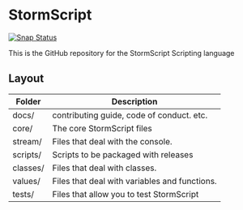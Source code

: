 # StormScript
[![Snap Status](https://build.snapcraft.io/badge/stormprograms/StormScript.svg)](https://build.snapcraft.io/user/stormprograms/StormScript)

This is the GitHub repository for the StormScript Scripting language

## Layout

Folder | Description
------ | -----------
docs/ | contributing guide, code of conduct. etc.
core/ | The core StormScript files
stream/ | Files that deal with the console.
scripts/ | Scripts to be packaged with releases
classes/ | Files that deal with classes.
values/ | Files that deal with variables and functions.
tests/ | Files that allow you to test StormScript
